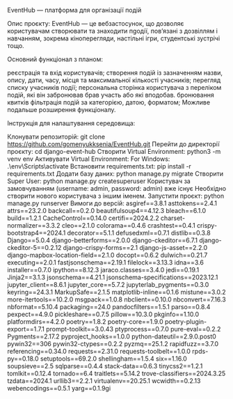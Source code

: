EventHub — платформа для організації подій

Опис проєкту: EventHub — це вебзастосунок, що дозволяє користувачам створювати та знаходити пgодії, пов’язані з дозвіллям і навчанням, зокрема кіноперегляди, настільні ігри, студентські зустрічі тощо.

Основний функціонал з планом:

реєстрація та вхід користувачів;
створення подій із зазначенням назви, опису, дати, часу, місця та максимальної кількості учасників;
перегляд списку учасників події;
персональна сторінка користувача з переліком подій, які він забронював брав участь або які вподобав.
бронювання квитків
фільтрація подій за категорією, датою, форматом;
Можливе подальше розширення функціоналу.

Інструкція для налаштування середовища:

Клонувати репозиторій: git clone https://github.com/gomenyukksenia/EventHub.git
Перейти до директорії проєкту: cd django-event-hub
Створити Virtual Environment: python3 -m venv env
Активувати Virtual Environment: For Windows: .\env\Scripts\activate
Встановити requirements.txt: pip install -r requirements.txt
Додати базу даних: python manage.py migrate
Створити Super User: python manage.py createsuperuser Користувач за замовчуванням (username: admin, password: admin) вже існує Необхідно створити нового користувача з іншим іменем.
Запустити проєкт: python manage.py runserver
Вимоги до версій: asgiref==3.8.1 asttokens==2.4.1 attrs==23.2.0 backcall==0.2.0 beautifulsoup4==4.12.3 bleach==6.1.0 build==1.2.1 CacheControl==0.14.0 certifi==2024.2.2 charset-normalizer==3.3.2 cleo==2.1.0 colorama==0.4.6 crashtest==0.4.1 crispy-bootstrap4==2024.1 decorator==5.1.1 defusedxml==0.7.1 distlib==0.3.8 Django==5.0.4 django-betterforms==2.0.0 django-ckeditor==6.7.1 django-ckeditor-5==0.2.12 django-crispy-forms==2.1 django-js-asset==2.2.0 django-mapbox-location-field==2.1.0 docopt==0.6.2 dulwich==0.21.7 executing==2.0.1 fastjsonschema==2.19.1 filelock==3.13.3 idna==3.6 installer==0.7.0 ipython==8.12.3 jaraco.classes==3.4.0 jedi==0.19.1 Jinja2==3.1.3 jsonschema==4.21.1 jsonschema-specifications==2023.12.1 jupyter_client==8.6.1 jupyter_core==5.7.2 jupyterlab_pygments==0.3.0 keyring==24.3.1 MarkupSafe==2.1.5 matplotlib-inline==0.1.6 mistune==3.0.2 more-itertools==10.2.0 msgpack==1.0.8 nbclient==0.10.0 nbconvert==7.16.3 nbformat==5.10.4 packaging==24.0 pandocfilters==1.5.1 parso==0.8.4 pexpect==4.9.0 pickleshare==0.7.5 pillow==10.3.0 pkginfo==1.10.0 platformdirs==4.2.0 poetry==1.8.2 poetry-core==1.9.0 poetry-plugin-export==1.7.1 prompt-toolkit==3.0.43 ptyprocess==0.7.0 pure-eval==0.2.2 Pygments==2.17.2 pyproject_hooks==1.0.0 python-dateutil==2.9.0.post0 pywin32==306 pywin32-ctypes==0.2.2 pyzmq==25.1.2 rapidfuzz==3.7.0 referencing==0.34.0 requests==2.31.0 requests-toolbelt==1.0.0 rpds-py==0.18.0 setuptools==69.2.0 shellingham==1.5.4 six==1.16.0 soupsieve==2.5 sqlparse==0.4.4 stack-data==0.6.3 tinycss2==1.2.1 tomlkit==0.12.4 tornado==6.4 traitlets==5.14.2 trove-classifiers==2024.3.25 tzdata==2024.1 urllib3==2.2.1 virtualenv==20.25.1 wcwidth==0.2.13 webencodings==0.5.1 yarg==0.1.9gi